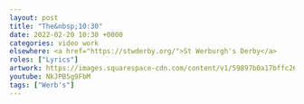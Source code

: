 ```yaml
---
layout: post
title: "The&nbsp;10:30"
date: 2022-02-20 10:30 +0000
categories: video work
elsewhere: <a href="https://stwderby.org/">St Werburgh's Derby</a>
roles: ["Lyrics"]
artwork: https://images.squarespace-cdn.com/content/v1/59897b0a17bffc269e4fec9b/1575027689741-23EFSM1EWOSUABC1BZVK/St+Werburgh%27s+Logo+-+White-Trans.png?format=1500w
youtube: NkJPB5g9FbM
tags: ["Werb's"]
---
```

